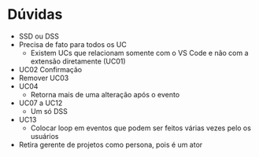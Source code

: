 # Dúvidas

- SSD ou DSS
- Precisa de fato para todos os UC
  - Existem UCs que relacionam somente com o VS Code e não com a extensão diretamente (UC01)
- UC02 Confirmação
- Remover UC03
- UC04
  - Retorna mais de uma alteração após o evento
- UC07 a UC12
  - Um só DSS
- UC13
  - Colocar loop em eventos que podem ser feitos várias vezes pelo os usuários
- Retira gerente de projetos como persona, pois é um ator

